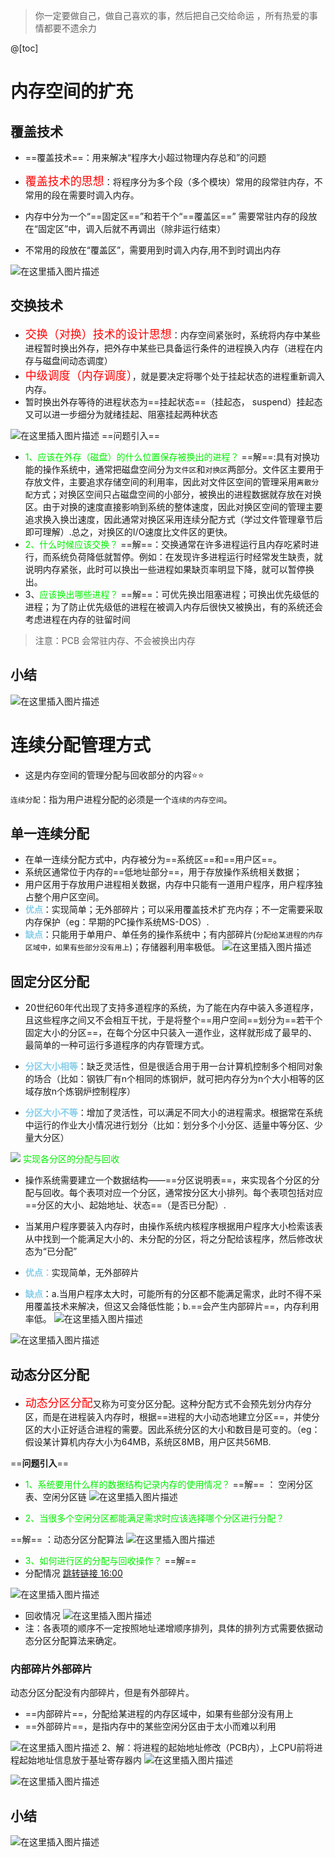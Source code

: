 ﻿> 你一定要做自己，做自己喜欢的事，然后把自己交给命运 ，所有热爱的事情都要不遗余力   

@[toc]
# 内存空间的扩充
## 覆盖技术
- ==覆盖技术==：用来解决“程序大小超过物理内存总和”的问题

- <font color=red size=4>覆盖技术的思想</font>：将程序分为多个段（多个模块）常用的段常驻内存，不常用的段在需要时调入内存。
- 内存中分为一个“==固定区==”和若干个“==覆盖区==”
需要常驻内存的段放在“固定区”中，调入后就不再调出（除非运行结束）
- 不常用的段放在“覆盖区”，需要用到时调入内存,用不到时调出内存

![在这里插入图片描述](https://img-blog.csdnimg.cn/20210710203636111.png?x-oss-process=image/watermark,type_ZmFuZ3poZW5naGVpdGk,shadow_10,text_aHR0cHM6Ly9ibG9nLmNzZG4ubmV0L1F1YW50dW1Zb3U=,size_16,color_FFFFFF,t_70)

## 交换技术
- <font color=red size=4>交换（对换）技术的设计思想</font>：内存空间紧张时，系统将内存中某些进程暂时换出外存，把外存中某些已具备运行条件的进程换入内存（进程在内存与磁盘间动态调度）
- <font color=red size=4>中级调度（内存调度）</font>，就是要决定将哪个处于挂起状态的进程重新调入内存。
- 暂时换出外存等待的进程状态为==挂起状态==（挂起态， suspend）挂起态又可以进一步细分为就绪挂起、阻塞挂起两种状态

![在这里插入图片描述](https://img-blog.csdnimg.cn/20210710204712455.png?x-oss-process=image/watermark,type_ZmFuZ3poZW5naGVpdGk,shadow_10,text_aHR0cHM6Ly9ibG9nLmNzZG4ubmV0L1F1YW50dW1Zb3U=,size_16,color_FFFFFF,t_70)
==问题引入==
- <font color=gree>1、应该在外存（磁盘）的什么位置保存被换出的进程？</font>
==解==:具有对换功能的操作系统中，通常把磁盘空间分为`文件区`和`对换区`两部分。文件区主要用于存放文件，主要追求存储空间的利用率，因此对文件区空间的管理采用`离散分配`方式；对换区空间只占磁盘空间的小部分，被换出的进程数据就存放在对换区。由于对换的速度直接影响到系统的整体速度，因此对换区空间的管理主要追求换入换岀速度，因此通常对换区采用连续分配方式（学过文件管理章节后即可理解）.总之，对换区的I/O速度比文件区的更快。
- <font color=gree>2、什么时候应该交换？</font>
==解==：交换通常在许多进程运行且内存吃紧时进行，而系统负荷降低就暂停。例如：在发现许多进程运行时经常发生缺责，就说明内存紧张，此时可以换出一些进程如果缺页率明显下降，就可以暂停换出。
- 3、<font color=gree>应该换出哪些进程？</font>
==解==：可优先换岀阻塞进程；可换出优先级低的进程；为了防止优先级低的进程在被调入内存后很快又被换出，有的系统还会考虑进程在内存的驻留时间

> 注意：PCB  会常驻内存、不会被换出内存

## 小结
![在这里插入图片描述](https://img-blog.csdnimg.cn/20210710210518907.png?x-oss-process=image/watermark,type_ZmFuZ3poZW5naGVpdGk,shadow_10,text_aHR0cHM6Ly9ibG9nLmNzZG4ubmV0L1F1YW50dW1Zb3U=,size_16,color_FFFFFF,t_70)
# 连续分配管理方式
- 这是内存空间的管理分配与回收部分的内容:star::star:

`连续分配`：指为用户进程分配的必须是一个`连续的内存空间`。

## 单一连续分配
- 在单一连续分配方式中，内存被分为==系统区==和==用户区==。
- 系统区通常位于内存的==低地址部分==，用于存放操作系统相关数据；
- 用户区用于存放用户进程相关数据，内存中只能有一道用户程序，用户程序独占整个用户区空间。
- <font color=skyblue>**优点**</font>：实现简单；无外部碎片；可以采用覆盖技术扩充内存；不一定需要采取内存保护（eg：早期的PC操作系统MS-DOS）.
- <font color=skyblue>**缺点**</font>：只能用于单用户、单任务的操作系统中；有内部碎片(`分配给某进程的内存区域中，如果有些部分没有用上`)；存储器利用率极低。
![在这里插入图片描述](https://img-blog.csdnimg.cn/20210710211631545.png?x-oss-process=image/watermark,type_ZmFuZ3poZW5naGVpdGk,shadow_10,text_aHR0cHM6Ly9ibG9nLmNzZG4ubmV0L1F1YW50dW1Zb3U=,size_16,color_FFFFFF,t_70)
## 固定分区分配
- 20世纪60年代出现了支持多道程序的系统，为了能在内存中装入多道程序，且这些程序之间又不会相互干扰，于是将整个==用户空间==划分为==若干个固定大小的分区==，在每个分区中只装入一道作业，这样就形成了最早的、最简单的一种可运行多道程序的内存管理方式。

- <font color=skyblue>**分区大小相等**</font>：缺乏灵活性，但是很适合用于用一台计算机控制多个相同对象的场合（比如：钢铁厂有n个相同的炼钢炉，就可把内存分为n个大小相等的区域存放n个炼钢炉控制程序）
- <font color=skyblue>**分区大小不等**</font>：增加了灵活性，可以满足不同大小的进程需求。根据常在系统中运行的作业大小情况进行划分（比如：划分多个小分区、适量中等分区、少量大分区）

![ ](https://img-blog.csdnimg.cn/20210710212240338.png?x-oss-process=image/watermark,type_ZmFuZ3poZW5naGVpdGk,shadow_10,text_aHR0cHM6Ly9ibG9nLmNzZG4ubmV0L1F1YW50dW1Zb3U=,size_16,color_FFFFFF,t_70)
<font color=gree>实现各分区的分配与回收</font>

- 操作系统需要建立一个数据结构——==分区说明表==，来实现各个分区的分配与回收。每个表项对应一个分区，通常按分区大小排列。每个表项包括对应==分区的大小、起始地址、状态==（是否已分配）.

- 当某用户程序要装入内存时，由操作系统内核程序根据用户程序大小检索该表从中找到一个能满足大小的、未分配的分区，将之分配给该程序，然后修改状态为“已分配”
- <font color=skyblue>**优点：**</font>实现简单，无外部碎片
- <font color=skyblue>**缺点**</font>：a.当用户程序太大时，可能所有的分区都不能满足需求，此时不得不采用覆盖技术来解决，但这又会降低性能；b.==会产生内部碎片==，内存利用率低。
![在这里插入图片描述](https://img-blog.csdnimg.cn/20210710212926480.png)


![在这里插入图片描述](https://img-blog.csdnimg.cn/20210710212915720.png?x-oss-process=image/watermark,type_ZmFuZ3poZW5naGVpdGk,shadow_10,text_aHR0cHM6Ly9ibG9nLmNzZG4ubmV0L1F1YW50dW1Zb3U=,size_16,color_FFFFFF,t_70)
## 动态分区分配
- <font color=red size=4>动态分区分配</font>又称为可变分区分配。这种分配方式不会预先划分内存分区，而是在进程装入内存时，根据==进程的大小动态地建立分区==，并使分区的大小正好适合进程的需要。因此系统分区的大小和数目是可变的。（eg：假设某计算机内存大小为64MB，系统区8MB，用户区共56MB.

==**问题引入**==
- <font color=gree>1、系统要用什么样的数据结构记录内存的使用情况？</font>
==解== ： 空闲分区表、空闲分区链
![在这里插入图片描述](https://img-blog.csdnimg.cn/2021071021430010.png?x-oss-process=image/watermark,type_ZmFuZ3poZW5naGVpdGk,shadow_10,text_aHR0cHM6Ly9ibG9nLmNzZG4ubmV0L1F1YW50dW1Zb3U=,size_16,color_FFFFFF,t_70)

- <font color=gree>2、当很多个空闲分区都能满足需求时应该选择哪个分区进行分配？</font>

==解== ：动态分区分配算法
![在这里插入图片描述](https://img-blog.csdnimg.cn/20210710214644246.png?x-oss-process=image/watermark,type_ZmFuZ3poZW5naGVpdGk,shadow_10,text_aHR0cHM6Ly9ibG9nLmNzZG4ubmV0L1F1YW50dW1Zb3U=,size_16,color_FFFFFF,t_70)

- <font color=gree>3、如何进行区的分配与回收操作？</font>
==解==  
- 分配情况
[跳转链接  16:00](https://www.bilibili.com/video/BV1YE411D7nH?p=36&spm_id_from=pageDriver)

![在这里插入图片描述](https://img-blog.csdnimg.cn/20210710215023945.png?x-oss-process=image/watermark,type_ZmFuZ3poZW5naGVpdGk,shadow_10,text_aHR0cHM6Ly9ibG9nLmNzZG4ubmV0L1F1YW50dW1Zb3U=,size_16,color_FFFFFF,t_70)
- 回收情况
![在这里插入图片描述](https://img-blog.csdnimg.cn/20210710215605598.png?x-oss-process=image/watermark,type_ZmFuZ3poZW5naGVpdGk,shadow_10,text_aHR0cHM6Ly9ibG9nLmNzZG4ubmV0L1F1YW50dW1Zb3U=,size_16,color_FFFFFF,t_70)
- 注：各表项的顺序不一定按照地址递增顺序排列，具体的排列方式需要依据动态分区分配算法来确定。

### 内部碎片外部碎片
动态分区分配没有内部碎片，但是有外部碎片。
- ==内部碎片==，分配给某进程的内存区域中，如果有些部分没有用上
- ==外部碎片==，是指内存中的某些空闲分区由于太小而难以利用

![在这里插入图片描述](https://img-blog.csdnimg.cn/20210710220040599.png?x-oss-process=image/watermark,type_ZmFuZ3poZW5naGVpdGk,shadow_10,text_aHR0cHM6Ly9ibG9nLmNzZG4ubmV0L1F1YW50dW1Zb3U=,size_16,color_FFFFFF,t_70)
2、解：将进程的起始地址修改（PCB内），上CPU前将进程起始地址信息放于基址寄存器内
![在这里插入图片描述](https://img-blog.csdnimg.cn/20210710220410945.png?x-oss-process=image/watermark,type_ZmFuZ3poZW5naGVpdGk,shadow_10,text_aHR0cHM6Ly9ibG9nLmNzZG4ubmV0L1F1YW50dW1Zb3U=,size_16,color_FFFFFF,t_70)


![在这里插入图片描述](https://img-blog.csdnimg.cn/20210710220358619.png?x-oss-process=image/watermark,type_ZmFuZ3poZW5naGVpdGk,shadow_10,text_aHR0cHM6Ly9ibG9nLmNzZG4ubmV0L1F1YW50dW1Zb3U=,size_16,color_FFFFFF,t_70)
## 小结
![在这里插入图片描述](https://img-blog.csdnimg.cn/20210710220504547.png?x-oss-process=image/watermark,type_ZmFuZ3poZW5naGVpdGk,shadow_10,text_aHR0cHM6Ly9ibG9nLmNzZG4ubmV0L1F1YW50dW1Zb3U=,size_16,color_FFFFFF,t_70)

